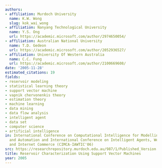 ```yaml
---
authors:
- affiliation: Murdoch University
  name: K.W. Wong
  slug: kok_wai_wong
- affiliation: Nanyang Technological University
  name: Y.S. Ong
  url: https://academic.microsoft.com/author/2974650054/
- affiliation: Australian National University
  name: T.D. Gedeon
  url: https://academic.microsoft.com/author/2052936527/
- affiliation: University Of Western Australia
  name: C.C. Fung
  url: https://academic.microsoft.com/author/2100669608/
date: '2005-11-28'
estimated_citations: 19
fields:
- reservoir modeling
- statistical learning theory
- support vector machine
- vapnik chervonenkis theory
- estimation theory
- machine learning
- data mining
- data flow analysis
- intelligent agent
- data set
- computer science
- artificial intelligence
in: International Conference on Computational Intelligence for Modelling, Control
  and Automation and International Conference on Intelligent Agents, Web Technologies
  and Internet Commerce (CIMCA-IAWTIC'06)
src: https://researchrepository.murdoch.edu.au/987/1/Published_Version.pdf
title: Reservoir Characterization Using Support Vector Machines
year: 2005
---
```

